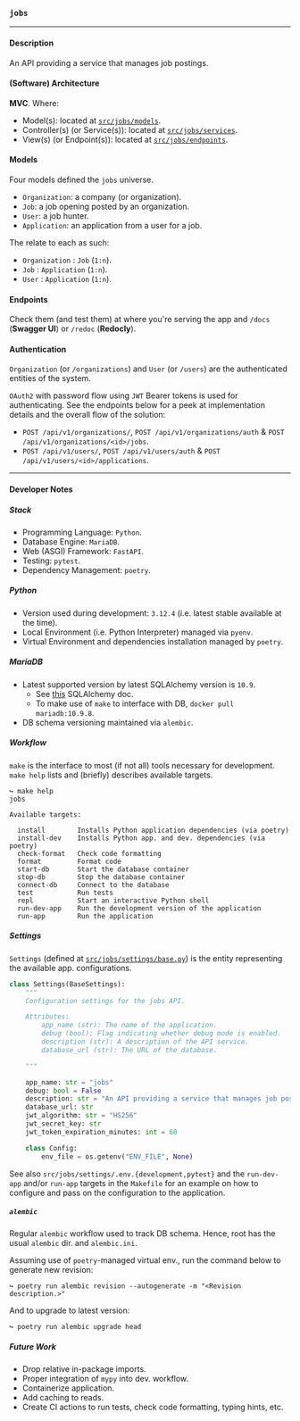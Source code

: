 ### `jobs`
---
#### Description

An API providing a service that manages job postings.

#### (Software) Architecture

**MVC**. Where:
- Model(s): located at [`src/jobs/models`](src/jobs/models/).
- Controller(s) (or Service(s)): located at [`src/jobs/services`](src/jobs/services/).
- View(s) (or Endpoint(s)): located at [`src/jobs/endpoints`](src/jobs/endpoints/).

#### Models

Four models defined the `jobs` universe.
- `Organization`: a company (or organization).
- `Job`: a job opening posted by an organization.
- `User`: a job hunter.
- `Application`: an application from a user for a job.

The relate to each as such:
- `Organization` : `Job` (`1:n`).
- `Job` : `Application` (`1:n`).
- `User` : `Application` (`1:n`).

#### Endpoints

Check them (and test them) at where you're serving the app and `/docs` (**Swagger UI**) or `/redoc` (**Redocly**).

#### Authentication

`Organization` (or `/organizations`) and `User` (or `/users`) are the authenticated entities of the system.

`OAuth2` with password flow using `JWT` Bearer tokens is used for authenticating. See the endpoints below for a peek at implementation details and the overall flow of the solution:
- `POST /api/v1/organizations/`, `POST /api/v1/organizations/auth` & `POST /api/v1/organizations/<id>/jobs`.
- `POST /api/v1/users/`, `POST /api/v1/users/auth` & `POST /api/v1/users/<id>/applications`.

---
#### Developer Notes

##### Stack

- Programming Language: `Python`.
- Database Engine: `MariaDB`.
- Web (ASGI) Framework: `FastAPI`.
- Testing: `pytest`.
- Dependency Management: `poetry`.

##### Python

- Version used during development: `3.12.4` (i.e. latest stable available at the time).
- Local Environment (i.e. Python Interpreter) managed via `pyenv`.
- Virtual Environment and dependencies installation managed by `poetry`.

##### MariaDB

- Latest supported version by latest SQLAlchemy version is `10.9`.
    - See [this](https://docs.sqlalchemy.org/en/20/dialects/mysql.html) SQLAlchemy doc.
    - To make use of `make` to interface with DB, `docker pull mariadb:10.9.8`.
- DB schema versioning maintained via `alembic`.

##### Workflow

`make` is the interface to most (if not all) tools necessary for development. `make help` lists and (briefly) describes available targets.

```fish
↪ make help
jobs

Available targets:

  install        Installs Python application dependencies (via poetry)
  install-dev    Installs Python app. and dev. dependencies (via poetry)
  check-format   Check code formatting
  format         Format code
  start-db       Start the database container
  stop-db        Stop the database container
  connect-db     Connect to the database
  test           Run tests
  repl           Start an interactive Python shell
  run-dev-app    Run the development version of the application
  run-app        Run the application
```

##### Settings

`Settings` (defined at [`src/jobs/settings/base.py`](src/jobs/settings/base.py)) is the entity representing the available app. configurations.

```python
class Settings(BaseSettings):
    """
    Configuration settings for the jobs API.

    Attributes:
        app_name (str): The name of the application.
        debug (bool): Flag indicating whether debug mode is enabled.
        description (str): A description of the API service.
        database_url (str): The URL of the database.

    """

    app_name: str = "jobs"
    debug: bool = False
    description: str = "An API providing a service that manages job postings."
    database_url: str
    jwt_algorithm: str = "HS256"
    jwt_secret_key: str
    jwt_token_expiration_minutes: int = 60

    class Config:
        env_file = os.getenv("ENV_FILE", None)
```

See also `src/jobs/settings/.env.{development,pytest}` and the `run-dev-app` and/or `run-app` targets in the `Makefile` for an example on how to configure and pass on the configuration to the application.

##### `alembic`

Regular `alembic` workflow used to track DB schema. Hence, root has the usual `alembic` dir. and `alembic.ini`.

Assuming use of `poetry`-managed virtual env., run the command below to generate new revision:

```fish
↪ poetry run alembic revision --autogenerate -m "<Revision description.>"
```

And to upgrade to latest version:

```fish
↪ poetry run alembic upgrade head
```

##### Future Work

- Drop relative in-package imports.
- Proper integration of `mypy` into dev. workflow.
- Containerize application.
- Add caching to reads.
- Create CI actions to run tests, check code formatting, typing hints, etc.